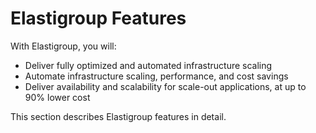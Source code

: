 # Elastigroup Features

With Elastigroup, you will:

- Deliver fully optimized and automated infrastructure scaling
- Automate infrastructure scaling, performance, and cost savings
- Deliver availability and scalability for scale-out applications, at up to 90% lower cost

This section describes Elastigroup features in detail.
